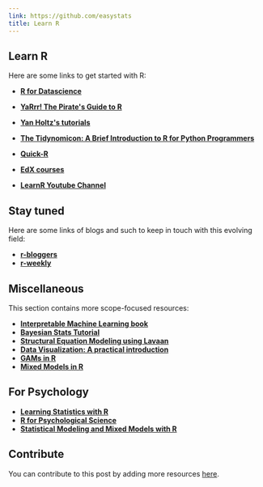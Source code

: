 ```yaml
---
link: https://github.com/easystats
title: Learn R
---
```


## Learn R

Here are some links to get started with R:

  - [**R for Datascience**](https://r4ds.had.co.nz/)
  - [**YaRrr\! The Pirate's Guide to R**](https://bookdown.org/ndphillips/YaRrr/)
  - [**Yan Holtz's tutorials**](https://www.yan-holtz.com/teaching)
  - [**The Tidynomicon: A Brief Introduction to R for Python Programmers**](https://gvwilson.github.io/tidynomicon/)


  - [**Quick-R**](https://www.statmethods.net/r-tutorial/index.html)
  - [**EdX courses**](https://www.edx.org/learn/r-programming)
  - [**LearnR Youtube Channel**](https://www.youtube.com/user/TheLearnR/)
  
  

## Stay tuned

Here are some links of blogs and such to keep in touch with this
evolving field:

  - [**r-bloggers**](https://www.r-bloggers.com/)
  - [**r-weekly**](https://rweekly.org )
  



## Miscellaneous

This section contains more scope-focused resources:

  - [**Interpretable Machine Learning book**](https://christophm.github.io/interpretable-ml-book/)
  - [**Bayesian Stats Tutorial**](https://easystats.github.io/bayestestR/articles/bayestestR.html)
  - [**Structural Equation Modeling using Lavaan**](https://curranbauer.org/wp-content/uploads/2019/04/SEM-R-notes-for-web-2019.pdf)
  - [**Data Visualization: A practical introduction**](https://socviz.co/)
  - [**GAMs in R**](https://noamross.github.io/gams-in-r-course/)
  - [**Mixed Models in R**](https://m-clark.github.io/mixed-models-with-R/)
  

## For Psychology

  - [**Learning Statistics with R**](https://learningstatisticswithr.com/)
  - [**R for Psychological Science**](https://psyr.org/)
  - [**Statistical Modeling and Mixed Models with R**](https://github.com/singmann/mixed_model_workshop)

## Contribute

You can contribute to this post by adding more resources
[here](https://github.com/easystats/blog/master/content/ressources.md).